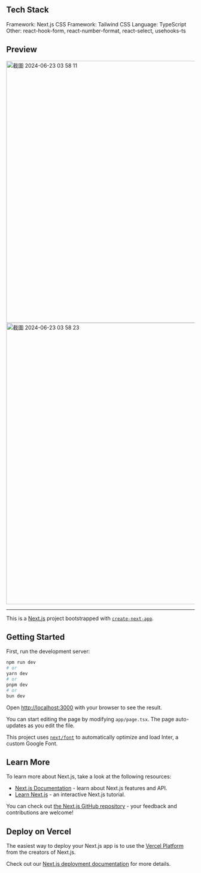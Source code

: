 ## Tech Stack

Framework: Next.js
CSS Framework: Tailwind CSS
Language: TypeScript
Other: react-hook-form, react-number-format, react-select, usehooks-ts


## Preview

<img width="699" alt="截圖 2024-06-23 03 58 11" src="https://github.com/milletbard/room-web/assets/25094959/161ff9bb-ef47-44b8-850a-07073c56157f">

<img width="751" alt="截圖 2024-06-23 03 58 23" src="https://github.com/milletbard/room-web/assets/25094959/897853cf-7711-4b12-b943-2ba769d121e3">


---

This is a [Next.js](https://nextjs.org/) project bootstrapped with [`create-next-app`](https://github.com/vercel/next.js/tree/canary/packages/create-next-app).

## Getting Started

First, run the development server:

```bash
npm run dev
# or
yarn dev
# or
pnpm dev
# or
bun dev
```

Open [http://localhost:3000](http://localhost:3000) with your browser to see the result.

You can start editing the page by modifying `app/page.tsx`. The page auto-updates as you edit the file.

This project uses [`next/font`](https://nextjs.org/docs/basic-features/font-optimization) to automatically optimize and load Inter, a custom Google Font.

## Learn More

To learn more about Next.js, take a look at the following resources:

- [Next.js Documentation](https://nextjs.org/docs) - learn about Next.js features and API.
- [Learn Next.js](https://nextjs.org/learn) - an interactive Next.js tutorial.

You can check out [the Next.js GitHub repository](https://github.com/vercel/next.js/) - your feedback and contributions are welcome!

## Deploy on Vercel

The easiest way to deploy your Next.js app is to use the [Vercel Platform](https://vercel.com/new?utm_medium=default-template&filter=next.js&utm_source=create-next-app&utm_campaign=create-next-app-readme) from the creators of Next.js.

Check out our [Next.js deployment documentation](https://nextjs.org/docs/deployment) for more details.
